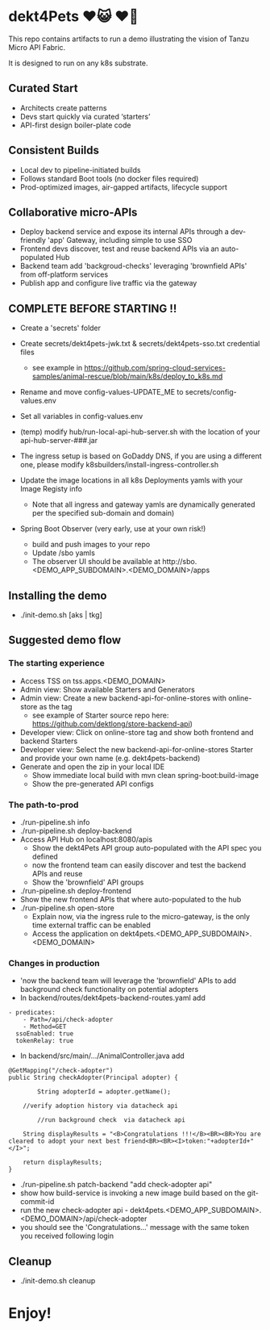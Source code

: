 
# dekt4Pets ♥️😺 ♥️🐶

This repo contains artifacts to run a demo illustrating the vision of Tanzu Micro API Fabric.

It is designed to run on any k8s substrate.

## Curated Start                                                   
- Architects create patterns                                      
- Devs start quickly via curated ‘starters’                           
- API-first design boiler-plate code                                  

## Consistent Builds                                                    
- Local dev to pipeline-initiated builds                          
- Follows standard Boot tools (no docker files required)               
- Prod-optimized images, air-gapped artifacts, lifecycle support        

## Collaborative micro-APIs 
- Deploy backend service and expose its internal APIs through a dev-friendly 'app' Gateway, including simple to use SSO
- Frontend devs discover, test and reuse backend APIs via an auto-populated Hub
- Backend team add 'backgroud-checks' leveraging 'brownfield APIs' from off-platform services 
- Publish app and configure live traffic via the gateway

## COMPLETE BEFORE STARTING !!

- Create a 'secrets' folder

- Create secrets/dekt4pets-jwk.txt & secrets/dekt4pets-sso.txt credential files
  - see example in https://github.com/spring-cloud-services-samples/animal-rescue/blob/main/k8s/deploy_to_k8s.md

- Rename and move config-values-UPDATE_ME to secrets/config-values.env

- Set all variables in config-values.env

- (temp) modify hub/run-local-api-hub-server.sh with the location of your api-hub-server-###.jar
 
- The ingress setup is based on GoDaddy DNS, if you are using a different one, please modify k8sbuilders/install-ingress-controller.sh 

- Update the image locations in all k8s Deployments yamls with your Image Registy info 
  - Note that all ingress and gateway yamls are dynamically generated per the specified sub-domain and domain)
	
- Spring Boot Observer (very early, use at your own risk!) 
  - build and push images to your repo 
  - Update /sbo yamls 
  - The observer UI should be available at http://sbo.<DEMO_APP_SUBDOMAIN>.<DEMO_DOMAIN>/apps

## Installing the demo

- ./init-demo.sh [aks | tkg]

## Suggested demo flow

### The starting experience
- Access TSS on tss.apps.<DEMO_DOMAIN>
- Admin view: Show available Starters and Generators
- Admin view: Create a new backend-api-for-online-stores with online-store as the tag
  - see example of Starter source repo here: https://github.com/dektlong/store-backend-api)
- Developer view: Click on online-store tag and show both frontend and backend Starters
- Developer view: Select the new backend-api-for-online-stores Starter and provide your own name (e.g. dekt4pets-backend)
- Generate and open the zip in your local IDE
  - Show immediate local build with mvn clean spring-boot:build-image
  - Show the pre-generated API configs

### The path-to-prod
- ./run-pipeline.sh info 
- ./run-pipeline.sh deploy-backend
- Access API Hub on localhost:8080/apis
  - Show the dekt4Pets API group auto-populated with the API spec you defined
  - now the frontend team can easily discover and test the backend APIs and reuse
  - Show the 'brownfield' API groups
- ./run-pipeline.sh deploy-frontend
- Show the new frontend APIs that where auto-populated to the hub
- ./run-pipeline.sh open-store
  - Explain now, via the ingress rule to the micro-gateway, is the only time external traffic can be enabled
  - Access the application on dekt4pets.<DEMO_APP_SUBDOMAIN>.<DEMO_DOMAIN>

### Changes in production
- 'now the backend team will leverage the 'brownfield' APIs to add background check functionality on potential adopters
- In backend/routes/dekt4pets-backend-routes.yaml add
```
- predicates:
    - Path=/api/check-adopter
    - Method=GET
  ssoEnabled: true
  tokenRelay: true        
```
- In backend/src/main/.../AnimalController.java add
```
@GetMapping("/check-adopter")
public String checkAdopter(Principal adopter) {

    	String adopterId = adopter.getName();
    
	//verify adoption history via datacheck api

    	//run background check  via datacheck api

	String displayResults = "<B>Congratulations !!!</B><BR><BR>You are cleared to adopt your next best friend<BR><BR><I>token:"+adopterId+"</I>";
		
	return displayResults;
}
```
- ./run-pipeline.sh patch-backend "add check-adopter api"
- show how build-service is invoking a new image build based on the git-commit-id
- run the new check-adopter api - dekt4pets.<DEMO_APP_SUBDOMAIN>.<DEMO_DOMAIN>/api/check-adopter
- you should see the 'Congratulations...' message with the same token you received following login

## Cleanup

- ./init-demo.sh cleanup

# Enjoy!
